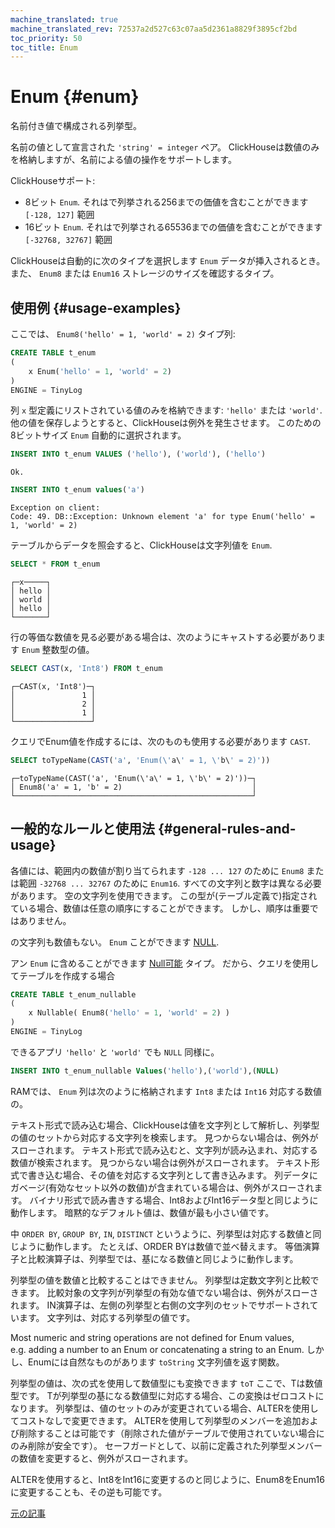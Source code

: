 ```yaml
---
machine_translated: true
machine_translated_rev: 72537a2d527c63c07aa5d2361a8829f3895cf2bd
toc_priority: 50
toc_title: Enum
---
```


# Enum {#enum}

名前付き値で構成される列挙型。

名前の値として宣言された `'string' = integer` ペア。 ClickHouseは数値のみを格納しますが、名前による値の操作をサポートします。

ClickHouseサポート:

-   8ビット `Enum`. それはで列挙される256までの価値を含むことができます `[-128, 127]` 範囲
-   16ビット `Enum`. それはで列挙される65536までの価値を含むことができます `[-32768, 32767]` 範囲

ClickHouseは自動的に次のタイプを選択します `Enum` データが挿入されるとき。 また、 `Enum8` または `Enum16` ストレージのサイズを確認するタイプ。

## 使用例 {#usage-examples}

ここでは、 `Enum8('hello' = 1, 'world' = 2)` タイプ列:

``` sql
CREATE TABLE t_enum
(
    x Enum('hello' = 1, 'world' = 2)
)
ENGINE = TinyLog
```

列 `x` 型定義にリストされている値のみを格納できます: `'hello'` または `'world'`. 他の値を保存しようとすると、ClickHouseは例外を発生させます。 このための8ビットサイズ `Enum` 自動的に選択されます。

``` sql
INSERT INTO t_enum VALUES ('hello'), ('world'), ('hello')
```

``` text
Ok.
```

``` sql
INSERT INTO t_enum values('a')
```

``` text
Exception on client:
Code: 49. DB::Exception: Unknown element 'a' for type Enum('hello' = 1, 'world' = 2)
```

テーブルからデータを照会すると、ClickHouseは文字列値を `Enum`.

``` sql
SELECT * FROM t_enum
```

``` text
┌─x─────┐
│ hello │
│ world │
│ hello │
└───────┘
```

行の等価な数値を見る必要がある場合は、次のようにキャストする必要があります `Enum` 整数型の値。

``` sql
SELECT CAST(x, 'Int8') FROM t_enum
```

``` text
┌─CAST(x, 'Int8')─┐
│               1 │
│               2 │
│               1 │
└─────────────────┘
```

クエリでEnum値を作成するには、次のものも使用する必要があります `CAST`.

``` sql
SELECT toTypeName(CAST('a', 'Enum(\'a\' = 1, \'b\' = 2)'))
```

``` text
┌─toTypeName(CAST('a', 'Enum(\'a\' = 1, \'b\' = 2)'))─┐
│ Enum8('a' = 1, 'b' = 2)                             │
└─────────────────────────────────────────────────────┘
```

## 一般的なルールと使用法 {#general-rules-and-usage}

各値には、範囲内の数値が割り当てられます `-128 ... 127` のために `Enum8` または範囲 `-32768 ... 32767` のために `Enum16`. すべての文字列と数字は異なる必要があります。 空の文字列を使用できます。 この型が(テーブル定義で)指定されている場合、数値は任意の順序にすることができます。 しかし、順序は重要ではありません。

の文字列も数値もない。 `Enum` ことができます [NULL](../../sql-reference/syntax.md).

アン `Enum` に含めることができます [Null可能](nullable.md) タイプ。 だから、クエリを使用してテーブルを作成する場合

``` sql
CREATE TABLE t_enum_nullable
(
    x Nullable( Enum8('hello' = 1, 'world' = 2) )
)
ENGINE = TinyLog
```

できるアプリ `'hello'` と `'world'` でも `NULL` 同様に。

``` sql
INSERT INTO t_enum_nullable Values('hello'),('world'),(NULL)
```

RAMでは、 `Enum` 列は次のように格納されます `Int8` または `Int16` 対応する数値の。

テキスト形式で読み込む場合、ClickHouseは値を文字列として解析し、列挙型の値のセットから対応する文字列を検索します。 見つからない場合は、例外がスローされます。 テキスト形式で読み込むと、文字列が読み込まれ、対応する数値が検索されます。 見つからない場合は例外がスローされます。
テキスト形式で書き込む場合、その値を対応する文字列として書き込みます。 列データにガベージ(有効なセット以外の数値)が含まれている場合は、例外がスローされます。 バイナリ形式で読み書きする場合、Int8およびInt16データ型と同じように動作します。
暗黙的なデフォルト値は、数値が最も小さい値です。

中 `ORDER BY`, `GROUP BY`, `IN`, `DISTINCT` というように、列挙型は対応する数値と同じように動作します。 たとえば、ORDER BYは数値で並べ替えます。 等価演算子と比較演算子は、列挙型では、基になる数値と同じように動作します。

列挙型の値を数値と比較することはできません。 列挙型は定数文字列と比較できます。 比較対象の文字列が列挙型の有効な値でない場合は、例外がスローされます。 IN演算子は、左側の列挙型と右側の文字列のセットでサポートされています。 文字列は、対応する列挙型の値です。

Most numeric and string operations are not defined for Enum values, e.g. adding a number to an Enum or concatenating a string to an Enum.
しかし、Enumには自然なものがあります `toString` 文字列値を返す関数。

列挙型の値は、次の式を使用して数値型にも変換できます `toT` ここで、Tは数値型です。 Tが列挙型の基になる数値型に対応する場合、この変換はゼロコストになります。
列挙型は、値のセットのみが変更されている場合、ALTERを使用してコストなしで変更できます。 ALTERを使用して列挙型のメンバーを追加および削除することは可能です（削除された値がテーブルで使用されていない場合にのみ削除が安全です）。 セーフガードとして、以前に定義された列挙型メンバーの数値を変更すると、例外がスローされます。

ALTERを使用すると、Int8をInt16に変更するのと同じように、Enum8をEnum16に変更することも、その逆も可能です。

[元の記事](https://clickhouse.tech/docs/en/data_types/enum/) <!--hide-->
